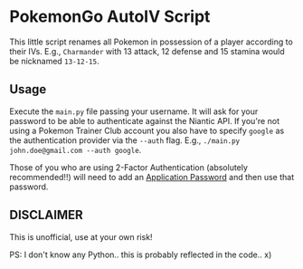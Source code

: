 # PokemonGo AutoIV Script

This little script renames all Pokemon in possession of a player according to their IVs. E.g., `Charmander` with 13 attack, 12 defense and 15 stamina would be nicknamed `13-12-15`.

## Usage

Execute the `main.py` file passing your username. It will ask for your password to be able to authenticate against the Niantic API.
If you're not using a Pokemon Trainer Club account you also have to specify `google` as the authentication provider via the `--auth` flag.
E.g., `./main.py john.doe@gmail.com --auth google`.

Those of you who are using 2-Factor Authentication (absolutely recommended!!) will need to add an [Application Password](https://support.google.com/accounts/answer/185833) and then use that password.

## DISCLAIMER

This is unofficial, use at your own risk!

PS: I don't know any Python.. this is probably reflected in the code.. x)
